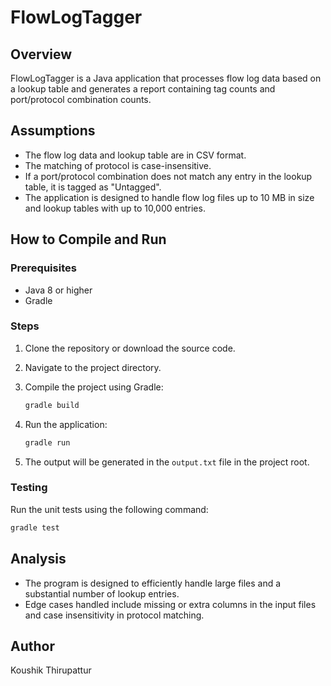 # FlowLogTagger

## Overview

FlowLogTagger is a Java application that processes flow log data based on a lookup table and generates a report containing tag counts and port/protocol combination counts.

## Assumptions

- The flow log data and lookup table are in CSV format.
- The matching of protocol is case-insensitive.
- If a port/protocol combination does not match any entry in the lookup table, it is tagged as "Untagged".
- The application is designed to handle flow log files up to 10 MB in size and lookup tables with up to 10,000 entries.

## How to Compile and Run

### Prerequisites

- Java 8 or higher
- Gradle

### Steps

1. Clone the repository or download the source code.
2. Navigate to the project directory.
3. Compile the project using Gradle:

    ```bash
    gradle build
    ```

4. Run the application:

    ```bash
    gradle run
    ```

5. The output will be generated in the `output.txt` file in the project root.

### Testing

Run the unit tests using the following command:

```bash
gradle test
```

## Analysis

- The program is designed to efficiently handle large files and a substantial number of lookup entries.
- Edge cases handled include missing or extra columns in the input files and case insensitivity in protocol matching.

## Author

Koushik Thirupattur
